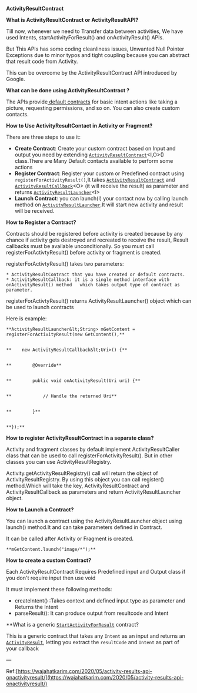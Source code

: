 <!-- Output copied to clipboard! -->

<!-----

Yay, no errors, warnings, or alerts!

Conversion time: 0.375 seconds.


Using this Markdown file:

1. Paste this output into your source file.
2. See the notes and action items below regarding this conversion run.
3. Check the rendered output (headings, lists, code blocks, tables) for proper
   formatting and use a linkchecker before you publish this page.

Conversion notes:

* Docs to Markdown version 1.0β34
* Fri Apr 14 2023 04:21:47 GMT-0700 (PDT)
* Source doc: ActivityResultContract
----->


**ActivityResultContract**

**What is ActivityResultContract or ActivityResultAPI?**

Till now, whenever we need to Transfer data between activities, We have used Intents, startActivityForResult() and onActivityResult() APIs. 

But This APIs has some coding cleanliness issues, Unwanted Null Pointer Exceptions due to minor typos and tight coupling because you can abstract that result code from Activity.

This can be overcome by the ActivityResultContract API introduced by Google.

**What can be done using ActivityResultContract ?**

The APIs provide[ default contracts](https://developer.android.com/reference/androidx/activity/result/contract/ActivityResultContracts) for basic intent actions like taking a picture, requesting permissions, and so on. You can also create custom contacts.

**How to Use ActivityResultContact in Activity or Fragment?**

There are three steps to use it:



* **Create Contract**: Create your custom contract based on Input and output you need by extending <code>[ActivityResultContract](https://developer.android.com/reference/androidx/activity/result/contract/ActivityResultContract)</code>&lt;I,O>() class.There are Many Default contacts available to perform some actions
* <strong>Register Contract</strong>: Register your custom or Predefined contract using <code>registerForActivityResult()</code>,It takes <code>[ActivityResultContract](https://developer.android.com/reference/androidx/activity/result/contract/ActivityResultContract)</code> and <code>[ActivityResultCallback](https://developer.android.com/reference/androidx/activity/result/ActivityResultCallback)</code>&lt;O> (it will receive the result)  as parameter and returns <code>[ActivityResultLauncher](https://developer.android.com/reference/androidx/activity/result/ActivityResultLauncher)</code>&lt;I> 
* <strong>Launch Contract</strong>: you can launch(I) your contact now by calling launch method on <code>[ActivityResultLauncher](https://developer.android.com/reference/androidx/activity/result/ActivityResultLauncher)</code>.It will start new activity and result will be received.

<strong>How to Register a Contract?</strong>

Contracts should be registered before activity is created because by any chance if activity gets destroyed and recreated to receive the result, Result callbacks must be available unconditionally. So you must call registerForActivtyResult() before activity or fragment is created.

registerForActivtyResult() takes two parameters:



    * ActivityResultContract that you have created or default contracts. 
    * ActivityResultCallback: it is a single method interface with onActivityResult() method   which takes output type of contract as parameter.

registerForActivtyResult() returns ActivityResultLauncher() object which can be used to launch contracts

Here is example: 


    **ActivityResultLauncher&lt;String> mGetContent = registerForActivityResult(new GetContent(),**


    **    new ActivityResultCallback&lt;Uri>() {**


    **        @Override**


    **        public void onActivityResult(Uri uri) {**


    **            // Handle the returned Uri**


    **        }**


    **});**

**How to register ActivityResultContract in a separate class?**

Activity and fragment classes by default implement ActivityResultCaller class that can be used to call registerForActivityResult(). But in other classes you can use ActivityResultRegistry.

Activity.getActivityResultRegistry() call will return the object of ActivityResultRegistry. By using this object you can call register() method.Which will take the key, ActivityResultContract and ActivityResultCallback as parameters and return ActivityResultLauncher object.

**How to Launch a Contract?**

You can launch a contract using the ActivityResultLauncher object using launch() method.It and can take parameters defined in Contract.

It can be called after Activity or Fragment is created.


    **mGetContent.launch("image/*");**

**How to create a custom Contract?**

Each ActivityResultContract Requires Predefined input and Output class if you don't require input then use void

It must implement these following methods:



* createIntent() :Takes context and defined input type as parameter and Returns the Intent
* parseResult(): It can produce output from resultcode and Intent

**What is a generic <code>[StartActivityForResult](https://developer.android.com/reference/androidx/activity/result/contract/ActivityResultContracts.StartActivityForResult)</code> contract?</strong>

This is a generic contract that takes any `Intent` as an input and returns an <code>[ActivityResult](https://developer.android.com/reference/androidx/activity/result/ActivityResult)</code>, letting you extract the <code>resultCode</code> and <code>Intent</code> as part of your callback

—

Ref:[https://wajahatkarim.com/2020/05/activity-results-api-onactivityresult/](https://wajahatkarim.com/2020/05/activity-results-api-onactivityresult/)
